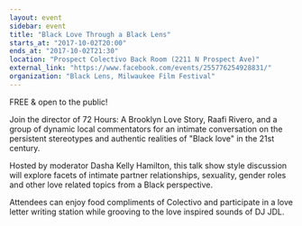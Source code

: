 ```yaml
---
layout: event
sidebar: event
title: "Black Love Through a Black Lens"
starts_at: "2017-10-02T20:00"
ends_at: "2017-10-02T21:30"
location: "Prospect Colectivo Back Room (2211 N Prospect Ave)"
external_link: "https://www.facebook.com/events/255776254928831/"
organization: "Black Lens, Milwaukee Film Festival"
---
```


FREE & open to the public!

Join the director of 72 Hours: A Brooklyn Love Story, Raafi Rivero, and a group of dynamic local commentators for an intimate conversation on the persistent stereotypes and authentic realities of "Black love" in the 21st century.  

Hosted by moderator Dasha Kelly Hamilton, this talk show style discussion will explore facets of intimate partner relationships, sexuality, gender roles and other love related topics from a Black perspective.  

Attendees can enjoy food compliments of Colectivo and participate in a love letter writing station while grooving to the love inspired sounds of DJ JDL.
